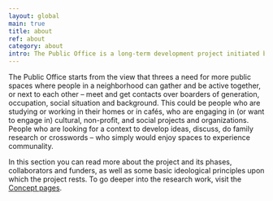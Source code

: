 ```yaml
---
layout: global
main: true
title: about
ref: about
category: about
intro: The Public Office is a long-term development project initiated by Dilettant AB
---
```


The Public Office starts from the view that threes a need for more public spaces where people in a neighborhood can gather and be active together, or next to each other – meet and get contacts over boarders of generation, occupation, social situation and background. This could be people who are studying or working in their homes or in cafés, who are engaging in (or want to engage in) cultural, non-profit, and social projects and organizations. People who are looking for a context to develop ideas, discuss, do family research or crosswords – who simply would enjoy spaces to experience communality. 

In this section you can read more about the project and its phases, collaborators and funders, as well as some basic ideological principles upon which the project rests. To go deeper into the research work, visit the [Concept pages](concept.html).

